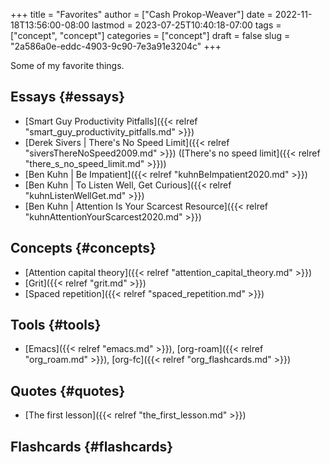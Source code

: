 +++
title = "Favorites"
author = ["Cash Prokop-Weaver"]
date = 2022-11-18T13:56:00-08:00
lastmod = 2023-07-25T10:40:18-07:00
tags = ["concept", "concept"]
categories = ["concept"]
draft = false
slug = "2a586a0e-eddc-4903-9c90-7e3a91e3204c"
+++

Some of my favorite things.


## Essays {#essays}

-   [Smart Guy Productivity Pitfalls]({{< relref "smart_guy_productivity_pitfalls.md" >}})
-   [Derek Sivers | There's No Speed Limit]({{< relref "siversThereNoSpeed2009.md" >}}) ([There's no speed limit]({{< relref "there_s_no_speed_limit.md" >}}))
-   [Ben Kuhn | Be Impatient]({{< relref "kuhnBeImpatient2020.md" >}})
-   [Ben Kuhn | To Listen Well, Get Curious]({{< relref "kuhnListenWellGet.md" >}})
-   [Ben Kuhn | Attention Is Your Scarcest Resource]({{< relref "kuhnAttentionYourScarcest2020.md" >}})


## Concepts {#concepts}

-   [Attention capital theory]({{< relref "attention_capital_theory.md" >}})
-   [Grit]({{< relref "grit.md" >}})
-   [Spaced repetition]({{< relref "spaced_repetition.md" >}})


## Tools {#tools}

-   [Emacs]({{< relref "emacs.md" >}}), [org-roam]({{< relref "org_roam.md" >}}), [org-fc]({{< relref "org_flashcards.md" >}})


## Quotes {#quotes}

-   [The first lesson]({{< relref "the_first_lesson.md" >}})


## Flashcards {#flashcards}
